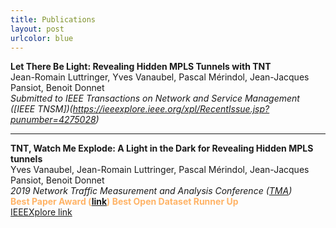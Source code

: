 ```yaml
---
title: Publications
layout: post
urlcolor: blue
--- 
```


**Let There Be Light: Revealing Hidden MPLS Tunnels with TNT**  
Jean-Romain Luttringer, Yves Vanaubel, Pascal Mérindol, Jean-Jacques Pansiot, Benoit Donnet   
*Submitted to IEEE Transactions on Network and Service Management ([IEEE TNSM])(https://ieeexplore.ieee.org/xpl/RecentIssue.jsp?punumber=4275028)*    

---

**TNT, Watch Me Explode: A Light in the Dark for Revealing Hidden MPLS tunnels**  
Yves Vanaubel, Jean-Romain Luttringer, Pascal Mérindol, Jean-Jacques Pansiot, Benoit Donnet  
*2019 Network Traffic Measurement and Analysis Conference ([TMA](https://tma.ifip.org/2019/))*     
<span style="color:#FFB366">
**Best Paper Award ([link](https://tma.ifip.org/2019/awards/))
Best Open Dataset Runner Up**</span>  
[IEEEXplore link](https://ieeexplore.ieee.org/document/8784525)  




